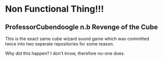 # Non Functional Thing!!!


## ProfessorCubendoogle n.b Revenge of the Cube

This is the exact same cube wizard sound game which was committed twice into two seperate repositories for some reason.

Why did this happen? I don't know, therefore no-one does.

